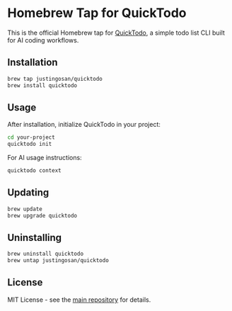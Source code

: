 # Homebrew Tap for QuickTodo

This is the official Homebrew tap for [QuickTodo](https://github.com/justingosan/quicktodo), a simple todo list CLI built for AI coding workflows.

## Installation

```bash
brew tap justingosan/quicktodo
brew install quicktodo
```

## Usage

After installation, initialize QuickTodo in your project:

```bash
cd your-project
quicktodo init
```

For AI usage instructions:

```bash
quicktodo context
```

## Updating

```bash
brew update
brew upgrade quicktodo
```

## Uninstalling

```bash
brew uninstall quicktodo
brew untap justingosan/quicktodo
```

## License

MIT License - see the [main repository](https://github.com/justingosan/quicktodo) for details.